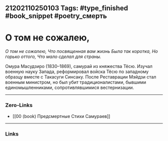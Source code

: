 21202110250103
Tags: #type_finished #book_snippet #poetry_смерть
---
# О том не сожалею,

*О том не сожалею,
Что посвященная вам жизнь
Была так коротка,
Но горько оттого,
Что мало сделал для страны.*

Омура Масудзиро (1830–1869), самурай из княжества Тёсю. Изучал военную науку Запада, реформировал войска Тёсю по западному образцу вместе с Такасуги Синсаку. После Реставрации Мэйдзи стал военным министром, но был убит традиционалистами, бывшими единомышленниками, сопротивлявшимися вестернизации. 

---
### Zero-Links
- [[00 (book) Предсмертные Стихи Самураев]]
---
### Links
